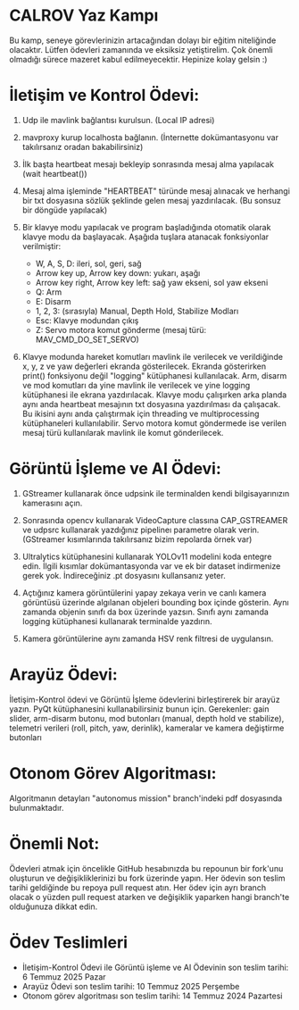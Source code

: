 
# CALROV Yaz Kampı

Bu kamp, seneye görevlerinizin artacağından dolayı bir eğitim niteliğinde olacaktır. Lütfen ödevleri zamanında ve eksiksiz yetiştirelim. Çok önemli olmadığı sürece mazeret kabul edilmeyecektir. Hepinize kolay gelsin :)

# İletişim ve Kontrol Ödevi:

1. Udp ile mavlink bağlantısı kurulsun. (Local IP adresi)
2. mavproxy kurup localhosta bağlanın. (İnternette dokümantasyonu var takılırsanız oradan bakabilirsiniz)
3. İlk başta heartbeat mesajı bekleyip sonrasında mesaj alma yapılacak (wait heartbeat())
4. Mesaj alma işleminde "HEARTBEAT" türünde mesaj alınacak ve herhangi bir txt dosyasına sözlük şeklinde gelen mesaj yazdırılacak. (Bu sonsuz bir döngüde yapılacak)
5. Bir klavye modu yapılacak ve program başladığında otomatik olarak klavye modu da başlayacak. Aşağıda tuşlara atanacak fonksiyonlar verilmiştir:
	- W, A, S, D: ileri, sol, geri, sağ
	- Arrow key up, Arrow key down: yukarı, aşağı
	- Arrow key right, Arrow key left: sağ yaw ekseni, sol yaw ekseni
	- Q: Arm
	- E: Disarm
	- 1, 2, 3: (sırasıyla) Manual, Depth Hold, Stabilize Modları
	- Esc: Klavye modundan çıkış
	- Z: Servo motora komut gönderme (mesaj türü: MAV_CMD_DO_SET_SERVO)
	
6. Klavye modunda hareket komutları mavlink ile verilecek ve verildiğinde x, y, z ve yaw değerleri ekranda gösterilecek. Ekranda gösterirken print() fonksiyonu değil "logging" kütüphanesi kullanılacak. Arm, disarm ve mod komutları da yine mavlink ile verilecek ve yine logging kütüphanesi ile ekrana yazdırılacak. Klavye modu çalışırken arka planda aynı anda heartbeat mesajının txt dosyasına yazdırılması da çalışacak. Bu ikisini aynı anda çalıştırmak için threading ve multiprocessing kütüphaneleri kullanılabilir. Servo motora komut göndermede ise verilen mesaj türü kullanılarak mavlink ile komut gönderilecek. 
	
	
# Görüntü İşleme ve AI Ödevi:
1. GStreamer kullanarak önce udpsink ile terminalden kendi bilgisayarınızın kamerasını açın.

2. Sonrasında opencv kullanarak VideoCapture classına CAP_GSTREAMER ve udpsrc kullanarak yazdığınız pipelineı parametre olarak verin. (GStreamer kısımlarında takılırsanız bizim repolarda örnek var)
3. Ultralytics kütüphanesini kullanarak YOLOv11 modelini koda entegre edin. İlgili kısımlar dokümantasyonda var ve ek bir dataset indirmenize gerek yok. İndireceğiniz .pt dosyasını kullansanız yeter.
4. Açtığınız kamera görüntülerini yapay zekaya verin ve canlı kamera görüntüsü üzerinde algılanan objeleri bounding box içinde gösterin. Aynı zamanda objenin sınıfı da box üzerinde yazsın. Sınıfı aynı zamanda logging kütüphanesi kullanarak terminalde yazdırın. 
5. Kamera görüntülerine aynı zamanda HSV renk filtresi de uygulansın.
	
# Arayüz Ödevi: 
İletişim-Kontrol ödevi ve Görüntü İşleme ödevlerini birleştirerek bir arayüz yazın. PyQt kütüphanesini kullanabilirsiniz bunun için. Gerekenler: gain slider, arm-disarm butonu, mod butonları (manual, depth hold ve stabilize), telemetri verileri (roll, pitch, yaw, derinlik), kameralar ve kamera değiştirme butonları

# Otonom Görev Algoritması:
Algoritmanın detayları "autonomus mission" branch'indeki pdf dosyasında bulunmaktadır.

# Önemli Not: 
Ödevleri atmak için öncelikle GitHub hesabınızda bu repounun bir fork'unu oluşturun ve değişikliklerinizi bu fork üzerinde yapın. Her ödevin son teslim tarihi geldiğinde bu repoya pull request atın. Her ödev için ayrı branch olacak o yüzden pull request atarken ve değişiklik yaparken hangi branch'te olduğunuza dikkat edin. 

# Ödev Teslimleri
- İletişim-Kontrol Ödevi ile Görüntü işleme ve AI Ödevinin son teslim tarihi: 6 Temmuz 2025 Pazar
- Arayüz Ödevi son teslim tarihi: 10 Temmuz 2025 Perşembe
- Otonom görev algoritması son teslim tarihi: 14 Temmuz 2024 Pazartesi
